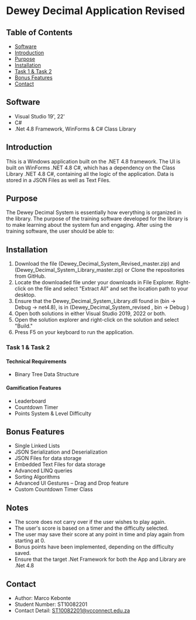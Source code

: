 # Dewey Decimal Application Revised

## Table of Contents

- [Software](#software)
- [Introduction](#introduction)
- [Purpose](#purpose)
- [Installation](#installation)
- [Task 1 & Task 2](#task-1--task-2)
- [Bonus Features](#bonus-features)
- [Contact](#contact)

## Software

- Visual Studio 19', 22'
- C# 
- .Net 4.8 Framework, WinForms & C# Class Library

## Introduction

This is a Windows application built on the .NET 4.8 framework. The UI is built on WinForms .NET 4.8 C#, which has a dependency on the Class Library .NET 4.8 C#, containing all the logic of the application. Data is stored in a JSON Files as well as Text Files.

## Purpose

The Dewey Decimal System is essentially how everything is organized in the library. The purpose of the training software developed for the library is to make learning about the system fun and engaging. After using the training software, the user should be able to:


## Installation

1. Download the file (Dewey_Decimal_System_Revised_master.zip) and (Dewey_Decimal_System_Library_master.zip) or Clone the repositories from GitHub.
2. Locate the downloaded file under your downloads in File Explorer. Right-click on the file and select "Extract All" and set the location path to your desktop.
3. Ensure that the Dewey_Decimal_System_Library.dll found in (bin -> Debug -> net4.8), is in (Dewey_Decimal_System_revised , bin -> Debug )
4. Open both solutions in either Visual Studio 2019, 2022 or both.
5. Open the solution explorer and right-click on the solution and select "Build." 
6. Press F5 on your keyboard to run the application.


### Task 1 & Task 2

#### Technical Requirements

- Binary Tree Data Structure

#### Gamification Features

- Leaderboard
- Countdown Timer
- Points System & Level Difficulty

## Bonus Features

- Single Linked Lists
- JSON Serialization and Deserialization
- JSON Files for data storage
- Embedded Text Files for data storage
- Advanced LINQ queries
- Sorting Algorithms
- Advanced UI Gestures – Drag and Drop feature
- Custom Countdown Timer Class

## Notes

- The score does not carry over if the user wishes to play again.
- The user's score is based on a timer and the difficulty selected.
- The user may save their score at any point in time and play again from starting at 0.
- Bonus points have been implemented, depending on the difficulty saved.
- Ensure that the target .Net Framework for both the App and Library are .Net 4.8


## Contact
- Author: Marco Kebonte
- Student Number: ST10082201
- Contact Detail: ST10082201@vcconnect.edu.za

